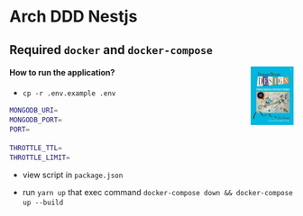 # Arch DDD Nestjs

## Required `docker` and `docker-compose`

<img src="/imgs/41ni9tGguyL.jpg" alt="book" title="book" height="104" width="76" align="right"/>

#### How to run the application?

- `cp -r .env.example .env`
  
```bash
MONGODB_URI=
MONGODB_PORT=
PORT=

THROTTLE_TTL=
THROTTLE_LIMIT=
```

- view script in `package.json`

- run `yarn up` that exec command `docker-compose down && docker-compose up --build`